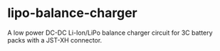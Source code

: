 # lipo-balance-charger
A low power DC-DC Li-Ion/LiPo balance charger circuit for 3C battery packs with a JST-XH connector.
